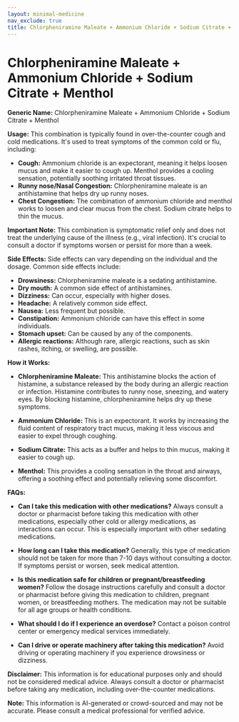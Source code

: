 ```yaml
---
layout: minimal-medicine
nav_exclude: true
title: Chlorpheniramine Maleate + Ammonium Chloride + Sodium Citrate + Menthol
---
```


# Chlorpheniramine Maleate + Ammonium Chloride + Sodium Citrate + Menthol

**Generic Name:** Chlorpheniramine Maleate + Ammonium Chloride + Sodium Citrate + Menthol

**Usage:** This combination is typically found in over-the-counter cough and cold medications.  It's used to treat symptoms of the common cold or flu, including:

* **Cough:** Ammonium chloride is an expectorant, meaning it helps loosen mucus and make it easier to cough up.  Menthol provides a cooling sensation, potentially soothing irritated throat tissues.
* **Runny nose/Nasal Congestion:** Chlorpheniramine maleate is an antihistamine that helps dry up runny noses.
* **Chest Congestion:** The combination of ammonium chloride and menthol works to loosen and clear mucus from the chest.  Sodium citrate helps to thin the mucus.

**Important Note:** This combination is symptomatic relief only and does not treat the underlying cause of the illness (e.g., viral infection).  It's crucial to consult a doctor if symptoms worsen or persist for more than a week.


**Side Effects:** Side effects can vary depending on the individual and the dosage. Common side effects include:

* **Drowsiness:** Chlorpheniramine maleate is a sedating antihistamine.
* **Dry mouth:** A common side effect of antihistamines.
* **Dizziness:** Can occur, especially with higher doses.
* **Headache:**  A relatively common side effect.
* **Nausea:** Less frequent but possible.
* **Constipation:**  Ammonium chloride can have this effect in some individuals.
* **Stomach upset:**  Can be caused by any of the components.
* **Allergic reactions:** Although rare, allergic reactions, such as skin rashes, itching, or swelling, are possible.


**How it Works:**

* **Chlorpheniramine Maleate:** This antihistamine blocks the action of histamine, a substance released by the body during an allergic reaction or infection. Histamine contributes to runny nose, sneezing, and watery eyes. By blocking histamine, chlorpheniramine helps dry up these symptoms.

* **Ammonium Chloride:** This is an expectorant. It works by increasing the fluid content of respiratory tract mucus, making it less viscous and easier to expel through coughing.

* **Sodium Citrate:** This acts as a buffer and helps to thin mucus, making it easier to cough up.

* **Menthol:** This provides a cooling sensation in the throat and airways, offering a soothing effect and potentially relieving some discomfort.


**FAQs:**

* **Can I take this medication with other medications?**  Always consult a doctor or pharmacist before taking this medication with other medications, especially other cold or allergy medications, as interactions can occur.  This is especially important with other sedating medications.

* **How long can I take this medication?**  Generally, this type of medication should not be taken for more than 7-10 days without consulting a doctor.  If symptoms persist or worsen, seek medical attention.

* **Is this medication safe for children or pregnant/breastfeeding women?**  Follow the dosage instructions carefully and consult a doctor or pharmacist before giving this medication to children, pregnant women, or breastfeeding mothers.  The medication may not be suitable for all age groups or health conditions.

* **What should I do if I experience an overdose?**  Contact a poison control center or emergency medical services immediately.

* **Can I drive or operate machinery after taking this medication?**  Avoid driving or operating machinery if you experience drowsiness or dizziness.


**Disclaimer:** This information is for educational purposes only and should not be considered medical advice.  Always consult a doctor or pharmacist before taking any medication, including over-the-counter medications.


**Note:** This information is AI-generated or crowd-sourced and may not be accurate. Please consult a medical professional for verified advice.